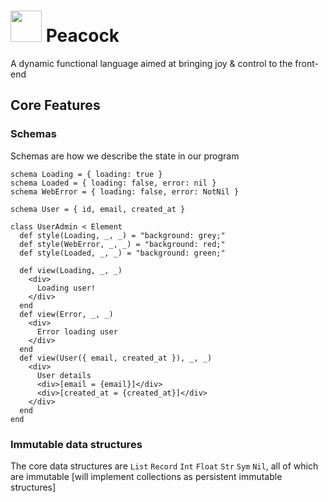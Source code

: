 # <img src="https://user-images.githubusercontent.com/7607387/153535569-5c42a9a9-73bb-447a-a0d9-7aa521ebd52f.png" height=50 /> Peacock

A dynamic functional language aimed at bringing joy & control to the front-end

## Core Features

### Schemas

Schemas are how we describe the state in our program

```
schema Loading = { loading: true }
schema Loaded = { loading: false, error: nil }
schema WebError = { loading: false, error: NotNil }

schema User = { id, email, created_at }

class UserAdmin < Element
  def style(Loading, _, _) = "background: grey;"
  def style(WebError, _, _) = "background: red;"
  def style(Loaded, _, _) = "background: green;"

  def view(Loading, _, _)
    <div>
      Loading user!
    </div>
  end
  def view(Error, _, _)
    <div>
      Error loading user
    </div>
  end
  def view(User({ email, created_at }), _, _)
    <div>
      User details
      <div>[email = {email}]</div>
      <div>[created_at = {created_at}]</div>
    </div>
  end
end
```

### Immutable data structures

The core data structures are `List` `Record` `Int` `Float` `Str` `Sym` `Nil`, all of which are immutable [will implement collections as persistent immutable structures]
